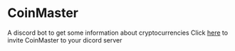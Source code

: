 # CoinMaster
A discord bot to get some information about cryptocurrencies
Click [here](https://discord.com/oauth2/authorize?client_id=985503307294466088&permissions=0&scope=bot%20applications.commands) to invite CoinMaster to your dicord server
